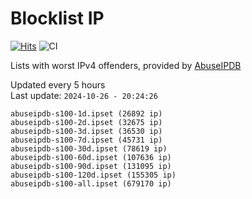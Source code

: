 # Blocklist IP

[![Hits](https://hits.seeyoufarm.com/api/count/incr/badge.svg?url=https%3A%2F%2Fgithub.com%2Fborestad%2Fblocklist-ip%2F&count_bg=%2379C83D&title_bg=%23555555&icon=&icon_color=%23E7E7E7&title=hits&edge_flat=false)](https://hits.seeyoufarm.com)  ![CI](https://img.shields.io/github/workflow/status/borestad/blocklist-ip/CI?style=flat-square)

Lists with worst IPv4 offenders, provided by [AbuseIPDB](https://www.abuseipdb.com/)

<!-- FOOTER-PLACEHOLDER -->
Updated every 5 hours<br>
Last update: `2024-10-26 - 20:24:26`
```
abuseipdb-s100-1d.ipset (26892 ip)
abuseipdb-s100-2d.ipset (32675 ip)
abuseipdb-s100-3d.ipset (36530 ip)
abuseipdb-s100-7d.ipset (45731 ip)
abuseipdb-s100-30d.ipset (78619 ip)
abuseipdb-s100-60d.ipset (107636 ip)
abuseipdb-s100-90d.ipset (131095 ip)
abuseipdb-s100-120d.ipset (155305 ip)
abuseipdb-s100-all.ipset (679170 ip)
```
